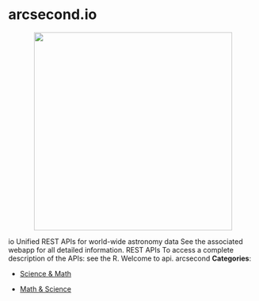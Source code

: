 # arcsecond.io

<p align="center">
    <img width="400" src="https://raw.githubusercontent.com/awesome-apis/awesome-apis/apis/arcsecond-io/logo_256x256.png" />
</p>


io Unified REST APIs for world-wide astronomy data See the associated webapp for all detailed information. REST APIs To access a complete description of the APIs: see the R. Welcome to api. arcsecond
**Categories**:

- [Science & Math](https://github/awesome-apis/awesome-apis#science-and-math)

- [Math & Science](https://github/awesome-apis/awesome-apis#math-and-science)



